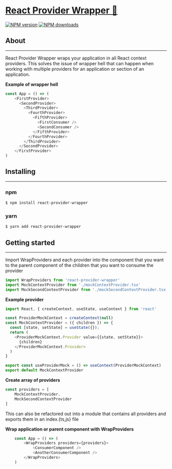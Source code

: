# [React Provider Wrapper 🎁](https://github.com/scottjr632/react-provider-wrapper)

[![NPM version](http://img.shields.io/npm/v/react-provider-wrapper.svg)](https://www.npmjs.com/package/react-provider-wrapper)
[![NPM downloads](http://img.shields.io/npm/dm/react-provider-wrapper.svg)](https://www.npmjs.com/package/react-provider-wrapper)

## About  
---
React Provider Wrapper wraps your application in all React context providers.
This solves the issue of wrapper hell that can happen when working with multiple providers for an application or section of an application.

__Example of wrapper hell__
```js
const App = () => (
    <FirstProvider>
      <SecondProvider>
        <ThirdProvider>
          <FourthProvider>
            <FifthProvider>
              <FirstConsumer />
              <SecondConsumer />
            </FifthProvider>
          </FourthProvider>
        </ThirdProvider>
      </SecondProvider>
    </FirstProvider>
)
```

## Installing
---
### npm
```sh
$ npm install react-provider-wrapper
```
### yarn
```sh
$ yarn add react-provider-wrapper
```

## Getting started
---

Import WrapProviders and each provider into the component that you want to the parent component of the children that you want to consume the provider

```ts
import WrapProviders from 'react-provider-wrapper'
import MockContextProvider from './mockContextProvider.tsx'
import MockSecondContextProvider from './mockSecondContextProvider.tsx'
```  
__Example provider__
```js
import React, { createContext, useState, useContext } from 'react'

const ProviderMockContext = createContext(null)
const MockContextProvider = ({ children }) => {
  const [state, setState] = useState({});
  return (
    <ProviderMockContext.Provider value={{state, setState}}>
      {children}
    </ProviderMockContext.Provider>
  )
}

export const useProviderMock = () => useContext(ProviderMockContext)
export default MockContextProvider
```

__Create array of providers__
```js
const providers = [
    MockContextProvider,
    MockSecondContextProvider
]
```
This can also be refactored out into a module that contains all providers and exports them in an index.{ts,js} file

__Wrap application or parent component with WrapProviders__
```js
    const App = () => (
        <WrapProviders providers={providers}>
            <ConsumerComponent />
            <AnotherConsumerComponent />
        </WrapProviders>
    )
```